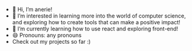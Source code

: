- 👋 Hi, I’m anerie!
- 👀 I’m interested in learning more into the world of computer science, and exploring how to create tools that can make a positive impact!
- 🌱 I’m currently learning how to use react and exploring front-end!
- 😄 Pronouns: any pronouns
- Check out my projects so far :)

<!---
anerie-anerie/anerie-anerie is a ✨ special ✨ repository because its `README.md` (this file) appears on your GitHub profile.
You can click the Preview link to take a look at your changes.
--->
